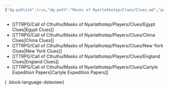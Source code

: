 ```yaml
---
{"dg-publish":true,"dg-path":"Masks of Nyarlathotep/Clues/Clues.md","permalink":"/masks-of-nyarlathotep/clues/clues/","hide":true,"tags":["TTRPG/Games/MoN"]}
---
```


- [[TTRPG/Call of Cthulhu/Masks of Nyarlathotep/Players/Clues/Egypt Clues\|Egypt Clues]]
- [[TTRPG/Call of Cthulhu/Masks of Nyarlathotep/Players/Clues/China Clues\|China Clues]]
- [[TTRPG/Call of Cthulhu/Masks of Nyarlathotep/Players/Clues/New York Clues\|New York Clues]]
- [[TTRPG/Call of Cthulhu/Masks of Nyarlathotep/Players/Clues/England Clues\|England Clues]]
- [[TTRPG/Call of Cthulhu/Masks of Nyarlathotep/Players/Clues/Carlyle Expedition Papers\|Carlyle Expedition Papers]]

{ .block-language-dataview}